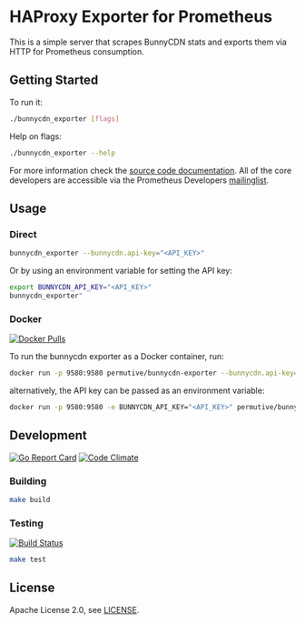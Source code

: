 # HAProxy Exporter for Prometheus

This is a simple server that scrapes BunnyCDN stats and exports them via HTTP for
Prometheus consumption.

## Getting Started

To run it:

```bash
./bunnycdn_exporter [flags]
```

Help on flags:

```bash
./bunnycdn_exporter --help
```

For more information check the [source code documentation][gdocs]. All of the
core developers are accessible via the Prometheus Developers [mailinglist][].

[gdocs]: http://godoc.org/github.com/permutive/bunnycdn_exporter
[mailinglist]: https://groups.google.com/forum/?fromgroups#!forum/prometheus-developers

## Usage

### Direct

```bash
bunnycdn_exporter --bunnycdn.api-key="<API_KEY>"
```

Or by using an environment variable for setting the API key:

```bash
export BUNNYCDN_API_KEY="<API_KEY>"
bunnycdn_exporter"
```

### Docker

[![Docker Pulls](https://img.shields.io/docker/pulls/prom/haproxy-exporter.svg?maxAge=604800)][hub]

To run the bunnycdn exporter as a Docker container, run:

```bash
docker run -p 9580:9580 permutive/bunnycdn-exporter --bunnycdn.api-key="<API_KEY>"
```

alternatively, the API key can be passed as an environment variable:
```bash
docker run -p 9580:9580 -e BUNNYCDN_API_KEY="<API_KEY>" permutive/bunnycdn-exporter"
```

[hub]: https://hub.docker.com/r/permutive/bunnycdn-exporter/

## Development

[![Go Report Card](https://goreportcard.com/badge/github.com/prometheus/bunnycdn_exporter)][goreportcard]
[![Code Climate](https://codeclimate.com/github/prometheus/bunnycdn_exporter/badges/gpa.svg)][codeclimate]

[goreportcard]: https://goreportcard.com/report/github.com/permutive/bunnycdn_exporter
[codeclimate]: https://codeclimate.com/github/permutive/bunnycdn_exporter

### Building

```bash
make build
```

### Testing

[![Build Status](https://travis-ci.org/permutive/bunnycdn_exporter.png?branch=master)][travisci]

```bash
make test
```

[travisci]: https://travis-ci.org/prometheus/bunnycdn_exporter

## License

Apache License 2.0, see [LICENSE](https://github.com/prometheus/bunnycdn_exporter/blob/master/LICENSE).
